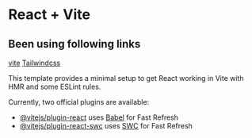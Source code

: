 # React + Vite

## Been using following links
<a href="https://vite.dev" target="_blank">vite</a>
<a href="https://tailwindcss.com/docs/installation/using-vite" target="_black">Tailwindcss</a>

This template provides a minimal setup to get React working in Vite with HMR and some ESLint rules.

Currently, two official plugins are available:

- [@vitejs/plugin-react](https://github.com/vitejs/vite-plugin-react/blob/main/packages/plugin-react/README.md) uses [Babel](https://babeljs.io/) for Fast Refresh
- [@vitejs/plugin-react-swc](https://github.com/vitejs/vite-plugin-react-swc) uses [SWC](https://swc.rs/) for Fast Refresh

